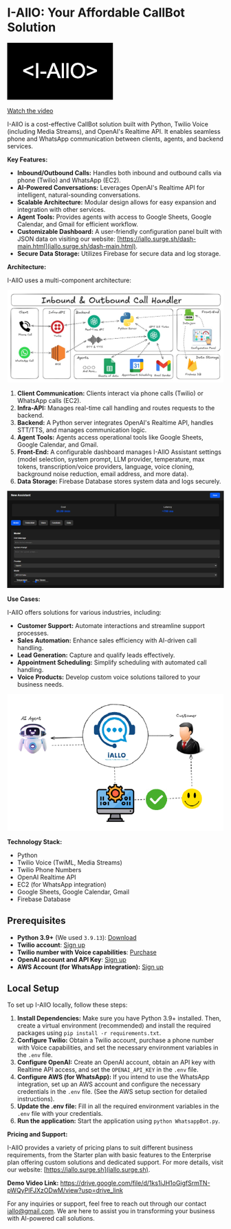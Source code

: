 # I-AllO: Your Affordable CallBot Solution

![I-AllO Logo](assets/img/logo.png)


[Watch the video](https://github.com/user-attachments/assets/65c7a9cf-4cb6-413c-a8b5-e483f34b27ab)



I-AllO is a cost-effective CallBot solution built with Python, Twilio Voice (including Media Streams), and OpenAI's Realtime API. It enables seamless phone and WhatsApp communication between clients, agents, and backend services.

**Key Features:**

* **Inbound/Outbound Calls:** Handles both inbound and outbound calls via phone (Twilio) and WhatsApp (EC2).
* **AI-Powered Conversations:** Leverages OpenAI's Realtime API for intelligent, natural-sounding conversations.
* **Scalable Architecture:** Modular design allows for easy expansion and integration with other services.
* **Agent Tools:** Provides agents with access to Google Sheets, Google Calendar, and Gmail for efficient workflow.
* **Customizable Dashboard:** A user-friendly configuration panel built with JSON data on visiting our website:
[https://iallo.surge.sh/dash-main.html](iallo.surge.sh/dash-main.html).
* **Secure Data Storage:** Utilizes Firebase for secure data and log storage.

**Architecture:**

I-AllO uses a multi-component architecture:

![I-AllO Architecture](assets/img/architecture.jpg)

1. **Client Communication:** Clients interact via phone calls (Twilio) or WhatsApp calls (EC2).
2. **Infra-API:** Manages real-time call handling and routes requests to the backend.
3. **Backend:** A Python server integrates OpenAI's Realtime API, handles STT/TTS, and manages communication logic.
4. **Agent Tools:** Agents access operational tools like Google Sheets, Google Calendar, and Gmail.
5. **Front-End:** A configurable dashboard manages I-AllO Assistant settings (model selection, system prompt, LLM provider, temperature, max tokens, transcription/voice providers, language, voice cloning, background noise reduction, email address, and more data).
6. **Data Storage:** Firebase Database stores system data and logs securely.

![I-AllO Dashboard](assets/img/dashboard.png)


**Use Cases:**

I-AllO offers solutions for various industries, including:

* **Customer Support:** Automate interactions and streamline support processes.
* **Sales Automation:** Enhance sales efficiency with AI-driven call handling.
* **Lead Generation:** Capture and qualify leads effectively.
* **Appointment Scheduling:** Simplify scheduling with automated call handling.
* **Voice Products:** Develop custom voice solutions tailored to your business needs.

![I-AllO Service Flow](assets/img/service.png)

**Technology Stack:**

* Python
* Twilio Voice (TwiML, Media Streams)
* Twilio Phone Numbers
* OpenAI Realtime API
* EC2 (for WhatsApp integration)
* Google Sheets, Google Calendar, Gmail
* Firebase Database

## Prerequisites

* **Python 3.9+** (We used `3.9.13`): [Download](https://www.python.org/downloads/)
* **Twilio account**: [Sign up](https://www.twilio.com/try-twilio)
* **Twilio number with Voice capabilities**: [Purchase](https://help.twilio.com/articles/223135247-How-to-Search-for-and-Buy-a-Twilio-Phone-Number-from-Console)
* **OpenAI account and API Key**: [Sign up](https://platform.openai.com/)
* **AWS Account (for WhatsApp integration):** [Sign up](https://aws.amazon.com/)

## Local Setup

To set up I-AllO locally, follow these steps:

1. **Install Dependencies:** Make sure you have Python 3.9+ installed. Then, create a virtual environment (recommended) and install the required packages using `pip install -r requirements.txt`.
2. **Configure Twilio:** Obtain a Twilio account, purchase a phone number with Voice capabilities, and set the necessary environment variables in the `.env` file.
3. **Configure OpenAI:** Create an OpenAI account, obtain an API key with Realtime API access, and set the `OPENAI_API_KEY` in the `.env` file.
4. **Configure AWS (for WhatsApp):** If you intend to use the WhatsApp integration, set up an AWS account and configure the necessary credentials in the `.env` file. (See the AWS setup section for detailed instructions).
5. **Update the .env file:** Fill in all the required environment variables in the `.env` file with your credentials.
6. **Run the application:** Start the application using `python WhatsappBot.py`.

**Pricing and Support:**

I-AllO provides a variety of pricing plans to suit different business requirements, from the Starter plan with basic features to the Enterprise plan offering custom solutions and dedicated support. For more details, visit our website: [https://iallo.surge.sh](iallo.surge.sh).


**Demo Video Link:**
https://drive.google.com/file/d/1ks1iJH1oGigfSrmTN-pWQyPlFJXzODwM/view?usp=drive_link

For any inquiries or support, feel free to reach out through our contact [iallo@gmail.com](imaf.pro@gmail.com). We are here to assist you in transforming your business with AI-powered call solutions.
